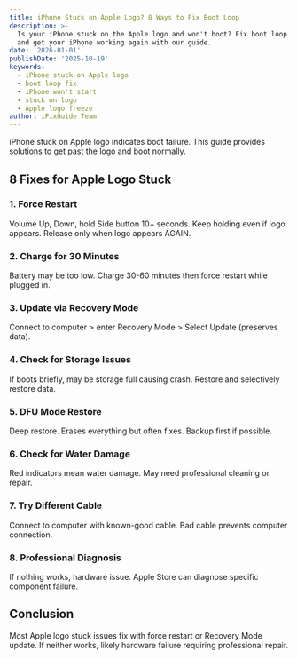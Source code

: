 ```yaml
---
title: iPhone Stuck on Apple Logo? 8 Ways to Fix Boot Loop
description: >-
  Is your iPhone stuck on the Apple logo and won't boot? Fix boot loop issues
  and get your iPhone working again with our guide.
date: '2026-01-01'
publishDate: '2025-10-19'
keywords:
  - iPhone stuck on Apple logo
  - boot loop fix
  - iPhone won't start
  - stuck on logo
  - Apple logo freeze
author: iFixGuide Team
---
```


iPhone stuck on Apple logo indicates boot failure. This guide provides solutions to get past the logo and boot normally.

## 8 Fixes for Apple Logo Stuck

### 1. Force Restart
Volume Up, Down, hold Side button 10+ seconds. Keep holding even if logo appears. Release only when logo appears AGAIN.

### 2. Charge for 30 Minutes
Battery may be too low. Charge 30-60 minutes then force restart while plugged in.

### 3. Update via Recovery Mode
Connect to computer > enter Recovery Mode > Select Update (preserves data).

### 4. Check for Storage Issues
If boots briefly, may be storage full causing crash. Restore and selectively restore data.

### 5. DFU Mode Restore
Deep restore. Erases everything but often fixes. Backup first if possible.

### 6. Check for Water Damage
Red indicators mean water damage. May need professional cleaning or repair.

### 7. Try Different Cable
Connect to computer with known-good cable. Bad cable prevents computer connection.

### 8. Professional Diagnosis
If nothing works, hardware issue. Apple Store can diagnose specific component failure.

## Conclusion
Most Apple logo stuck issues fix with force restart or Recovery Mode update. If neither works, likely hardware failure requiring professional repair.
